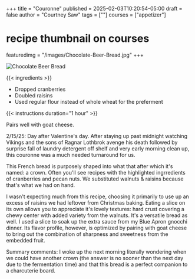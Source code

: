 +++
title = "Couronne"
published = 2025-02-03T10:20:54-05:00
draft = false
author = "Courtney Saw"
tags = [""]
courses = ["appetizer"]
# recipe thumbnail on courses
featuredimg = "/images/Chocolate-Beer-Bread.jpg"
+++

<!-- image used on the recipe schema -->
![Chocolate Beer Bread](/images/Chocolate-Beer-Bread.jpg)

{{< ingredients >}}

* Dropped cranberries
* Doubled raisins
* Used regular flour instead of whole wheat for the preferment


{{< instructions duration="1 hour" >}}

Pairs well with goat cheese.

2/15/25: Day after Valentine's day. After staying up past midnight watching Vikings and the sons of Ragnar Lothbrok avenge his death followed by surprise fall of laundry detergent off shelf and very early morning clean up, this couronne was a much needed turnaround for us.

This French bread is purposely shaped into what that after which it's named: a crown. Often you'll see recipes with the highlighted ingrredients of cranberries and pecan nuts. We substituted walnuts & raisins because that's what we had on hand.

I wasn't expecting much from this recipe, choosing it primarily to use up an excess of raisins we had leftover from Christmas baking. Eating a slice on its own allows you to appreciate it's lovely textures: hard crust covering a chewy center with added variety from the walnuts. It's a versatile bread as well. I used a slice to soak up the extra sauce from my Blue Apron gnocchi dinner. Its flavor profile, however, is optimized by pairing with goat cheese to bring out the combination of sharpness and sweetness from the embedded fruit.

Summary comments: I woke up the next morning literally wondering when we could have another crown (the answer is no sooner than the next day due to the fermentation time) and that this bread is a perfect companion to a charcuterie board.
